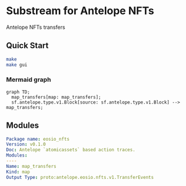 # Substream for Antelope NFTs
Antelope NFTs transfers

## Quick Start
```bash
make
make gui
```
### Mermaid graph

```mermaid
graph TD;
  map_transfers[map: map_transfers];
  sf.antelope.type.v1.Block[source: sf.antelope.type.v1.Block] --> map_transfers;
```
## Modules
```yaml
Package name: eosio_nfts
Version: v0.1.0
Doc: Antelope `atomicassets` based action traces.
Modules:
----
Name: map_transfers
Kind: map
Output Type: proto:antelope.eosio.nfts.v1.TransferEvents
```
